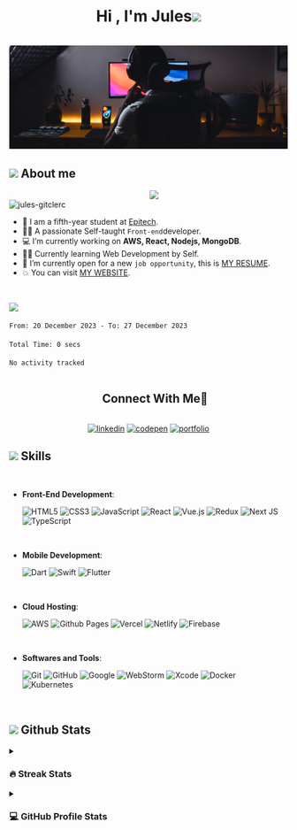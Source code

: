 <h1 align="center"><b>Hi , I'm Jules</b><img src="https://media.giphy.com/media/hvRJCLFzcasrR4ia7z/giphy.gif" width="35"></h1>
<br>
<!--  -->
<img src="https://github.com/Jules-gitclerc/Jules-gitclerc/blob/main/banner_edit.png" />
<br>

## <picture><img src = "https://github.com/7oSkaaa/7oSkaaa/blob/main/Images/about_me.gif?raw=true" width = 50px></picture> About me

<picture> <img align="right" src="https://github.com/7oSkaaa/7oSkaaa/blob/main/Images/Right_Side.gif?raw=true" width = 250px></picture>

<br>
<img src="https://komarev.com/ghpvc/?username=jules-gitclerc&label=Profile%20views&color=0047AB&style=plastic?" alt="jules-gitclerc" height=25px, width=160px/> 
<br>

- :school: I am a fifth-year student at [Epitech](https://www.epitech.eu).
- :technologist: A passionate Self-taught `Front-end`developer.
- :computer: I’m currently working on **AWS, React, Nodejs, MongoDB**.
- :student: Currently learning Web Development by Self.
- :thinking: I’m currently open for a new `job opportunity`, this is [MY RESUME](https://jules-gitclerc.github.io/Jules_Clerc_resume.pdf).
- :boom: You can visit [MY WEBSITE](https://jules-gitclerc.github.io/MyPortfolio/).
<br>

  <img src="https://user-images.githubusercontent.com/73097560/115834477-dbab4500-a447-11eb-908a-139a6edaec5c.gif"><br>
  
<!--START_SECTION:waka-->

```txt
From: 20 December 2023 - To: 27 December 2023

Total Time: 0 secs

No activity tracked
```

<!--END_SECTION:waka-->
  
<div id="user-content-toc">
  <ul align="center">
    <summary><h2 style="display: inline-block">Connect With Me🤝</h2></summary>
  </ul>
</div>

<p align="center">
	<a href="https://www.linkedin.com/in/jules-clerc/" target="blank"><img align="center"
        src="https://img.shields.io/badge/linkedin-%230077B5.svg?style=for-the-badge&logo=linkedin&logoColor=white"
        alt="linkedin" height="30"/></a>
	<a href="https://codepen.io/Surfy971" target="blank"><img align="center"src="https://img.shields.io/badge/Codepen-000000?style=for-the-badge&logo=codepen&logoColor=white" alt="codepen" height="30" alt="codepen"/></a>
	<a href="https://jules-gitclerc.github.io/MyPortfolio/" target="blank"><img align="center" src="https://img.shields.io/badge/Portfolio-%23000000.svg?style=for-the-badge&logo=firefox&logoColor=#FF7139" height="30" alt="portfolio"/></a>
</p>

<!--  -->

## <img src="https://media2.giphy.com/media/QssGEmpkyEOhBCb7e1/giphy.gif?cid=ecf05e47a0n3gi1bfqntqmob8g9aid1oyj2wr3ds3mg700bl&rid=giphy.gif" width ="25"><b> Skills</b>

<br> 

<p align="center">
	
  - **Front-End Development**:

	![HTML5](https://img.shields.io/badge/HTML5%20-%23E34F26.svg?style=for-the-badge&logo=html5&logoColor=white)
   	![CSS3](https://img.shields.io/badge/CSS%20-%231572B6.svg?style=for-the-badge&logo=css3&logoColor=white)
   	![JavaScript](https://img.shields.io/badge/JavaScript%20-%23F7DF1E.svg?style=for-the-badge&logo=javascript&logoColor=black)
	![React](https://img.shields.io/badge/react-%2320232a.svg?style=for-the-badge&logo=react&logoColor=%2361DAFB)
	![Vue.js](https://img.shields.io/badge/vuejs-%2335495e.svg?style=for-the-badge&logo=vuedotjs&logoColor=%234FC08D)
	![Redux](https://img.shields.io/badge/redux-%23593d88.svg?style=for-the-badge&logo=redux&logoColor=white)
	![Next JS](https://img.shields.io/badge/Next-black?style=for-the-badge&logo=next.js&logoColor=white)
	![TypeScript](https://img.shields.io/badge/typescript-%23007ACC.svg?style=for-the-badge&logo=typescript&logoColor=white)

<br>   
    
- **Mobile Development**:

  	![Dart](https://img.shields.io/badge/dart-%230175C2.svg?style=for-the-badge&logo=dart&logoColor=white)
  	![Swift](https://img.shields.io/badge/swift-F54A2A?style=for-the-badge&logo=swift&logoColor=white)
	![Flutter](https://img.shields.io/badge/Flutter-%2302569B.svg?style=for-the-badge&logo=Flutter&logoColor=white)

<br>

- **Cloud Hosting**:

	![AWS](https://img.shields.io/badge/AWS-%23FF9900.svg?style=for-the-badge&logo=amazon-aws&logoColor=white)
  	![Github Pages](https://img.shields.io/badge/GitHub%20Pages-%23327FC7.svg?style=for-the-badge&logo=github&logoColor=white)
  	![Vercel](https://img.shields.io/badge/vercel-%23000000.svg?style=for-the-badge&logo=vercel&logoColor=white)
  	![Netlify](https://img.shields.io/badge/netlify-%23000000.svg?style=for-the-badge&logo=netlify&logoColor=#00C7B7)
	![Firebase](https://img.shields.io/badge/firebase-%23039BE5.svg?style=for-the-badge&logo=firebase)
<br>

- **Softwares and Tools**:
  
  	![Git](https://img.shields.io/badge/git-%23F05033.svg?style=for-the-badge&logo=git&logoColor=white)
    	![GitHub](https://img.shields.io/badge/github-%23121011.svg?style=for-the-badge&logo=github&logoColor=white)
    	![Google](https://img.shields.io/badge/google-%234285F4.svg?style=for-the-badge&logo=google&logoColor=white)
  	![WebStorm](https://img.shields.io/badge/webstorm-143?style=for-the-badge&logo=webstorm&logoColor=white&color=black)
	![Xcode](https://img.shields.io/badge/Xcode-007ACC?style=for-the-badge&logo=Xcode&logoColor=white)
	![Docker](https://img.shields.io/badge/docker-%230db7ed.svg?style=for-the-badge&logo=docker&logoColor=white)
	![Kubernetes](https://img.shields.io/badge/kubernetes-%23326ce5.svg?style=for-the-badge&logo=kubernetes&logoColor=white)

</p>
  
<br>

## <picture> <img src = "https://github.com/7oSkaaa/7oSkaaa/blob/main/Images/Statistics.gif?raw=true" width = 50px>  </picture> Github Stats

<details><summary><h3> 🔥 Streak Stats</h3></summary>

----	

<p align="center">
  <img src="https://github-readme-streak-stats.herokuapp.com/?user=jules-gitclerc&theme=tokyonight_duo" alt="jules-gitclerc" />
</p>

</details>

<details><summary><h3>💻 GitHub Profile Stats</h3></summary>

----
	
<p align="center">
    <a href="https://github.com/anuraghazra/github-readme-stats">
	    <img alt="jules-gitclerc's Github Stats" src="https://github-readme-stats.vercel.app/api?username=jules-gitclerc&show_icons=true&count_private=true&locale=en&theme=tokyonight&layout=compact" height="230px"/></a>
	  <img src="https://github-readme-stats.vercel.app/api/top-langs?username=jules-gitclerc&layout=compact&langs_count=10&show_icons=true&locale=en&theme=tokyonight" alt="jules-gitclerc" height="230px"/>
<br/>

  <b>Note:</b> Top languages is only a metric of the languages my public code consists of and doesn't reflect experience or skill level.
  </p>
</details>
